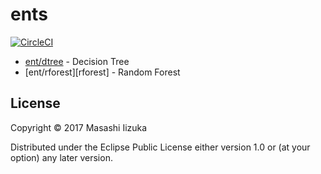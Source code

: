 # ents

[![CircleCI](https://circleci.com/gh/liquidz/ents.svg?style=svg)](https://circleci.com/gh/liquidz/ents)


* [ent/dtree](dtree) - Decision Tree
* [ent/rforest][rforest] - Random Forest

## License

Copyright © 2017 Masashi Iizuka

Distributed under the Eclipse Public License either version 1.0 or (at
your option) any later version.
